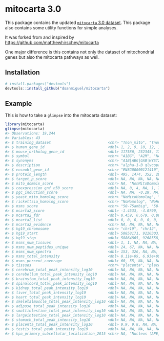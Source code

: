 
<!-- README.md is generated from README.Rmd. Please edit that file -->

# mitocarta 3.0

<!-- badges: start -->

<!-- badges: end -->

This package contains the updated [`mitocarta` 3.0 dataset](https://www.broadinstitute.org/mitocarta/mitocarta30-inventory-mammalian-mitochondrial-proteins-and-pathways). This package
also contains some utility functions for simple analyses.

It was forked from and inspired by https://github.com/matthewhirschey/mitocarta

One major difference is this contains not only the dataset of mitochondrial genes but also the mitocarta pathways as well.

## Installation

``` r
# install.packages("devtools")
devtools::install_github("dsanmiguel/mitocarta")
```

## Example

This is how to take a `glimpse` into the mitocarta dataset:

``` r
library(mitocarta)
glimpse(mitocarta)
#> Observations: 19,244
#> Variables: 43
#> $ training_dataset                          <chr> "Tnon_mito", "Tnon_mit…
#> $ human_gene_id                             <dbl> 1, 2, 9, 10, 12, 13, 1…
#> $ mouse_ortholog_gene_id                    <dbl> 117586, 232345, 17961,…
#> $ symbol                                    <chr> "A1BG", "A2M", "NAT1",…
#> $ synonyms                                  <chr> "A1B|ABG|GAB|HYST2477|…
#> $ description                               <chr> "alpha-1-B glycoprotei…
#> $ ensembl_gene_id                           <chr> "ENSG00000121410", "EN…
#> $ protein_length                            <dbl> 495, 1474, 352, 290, 4…
#> $ target_p_score                            <dbl> NA, NA, NA, NA, NA, NA…
#> $ mito_domain_score                         <chr> NA, "NonMitoDomain", "…
#> $ coexpression_gnf_n50_score                <dbl> NA, 0, 4, NA, 1, 7, 3,…
#> $ pgc_induction_score                       <dbl> NA, NA, -0.28, NA, NA,…
#> $ yeast_mito_homolog_score                  <chr> "NoMitoHomolog", "NoMi…
#> $ rickettsia_homolog_score                  <chr> "NoHomolog", "NoHomolo…
#> $ msms_score                                <chr> "50-75ambig", "50-75am…
#> $ mcarta2_score                             <dbl> -1.4533, -4.0790, -10.…
#> $ mcarta2_fdr                               <dbl> 0.459, 0.679, 0.883, 0…
#> $ mcarta2_list                              <dbl> 0, 0, 0, 0, 0, 0, 0, 0…
#> $ mcarta2_evidence                          <chr> NA, NA, NA, NA, NA, NA…
#> $ hg19_chromosome                           <chr> "chr19", "chr12", "chr…
#> $ hg19_start                                <dbl> 58858171, 9220303, 180…
#> $ hg19_stop                                 <dbl> 58864865, 9268558, 180…
#> $ msms_num_tissues                          <dbl> 1, 1, NA, NA, NA, 1, N…
#> $ msms_num_peptides_unique                  <dbl> 24, 67, NA, NA, NA, 9,…
#> $ msms_num_spectra                          <dbl> 153, 326, NA, NA, NA, …
#> $ msms_total_intensity                      <dbl> 8.11e+09, 6.93e+09, NA…
#> $ msms_percent_coverage                     <dbl> 60, 55, NA, NA, NA, 33…
#> $ tissues                                   <chr> "placenta", "placenta"…
#> $ cerebrum_total_peak_intensity_log10       <dbl> NA, NA, NA, NA, NA, NA…
#> $ cerebellum_total_peak_intensity_log10     <dbl> NA, NA, NA, NA, NA, NA…
#> $ brainstem_total_peak_intensity_log10      <dbl> NA, NA, NA, NA, NA, NA…
#> $ spinalcord_total_peak_intensity_log10     <dbl> NA, NA, NA, NA, NA, NA…
#> $ kidney_total_peak_intensity_log10         <dbl> NA, NA, NA, NA, NA, NA…
#> $ liver_total_peak_intensity_log10          <dbl> NA, NA, NA, NA, NA, 8.…
#> $ heart_total_peak_intensity_log10          <dbl> NA, NA, NA, NA, NA, NA…
#> $ skeletalmuscle_total_peak_intensity_log10 <dbl> NA, NA, NA, NA, NA, NA…
#> $ adipose_total_peak_intensity_log10        <dbl> NA, NA, NA, NA, NA, NA…
#> $ smallintestine_total_peak_intensity_log10 <dbl> NA, NA, NA, NA, NA, NA…
#> $ largeintestine_total_peak_intensity_log10 <dbl> NA, NA, NA, NA, NA, NA…
#> $ stomach_total_peak_intensity_log10        <dbl> NA, NA, NA, NA, NA, NA…
#> $ placenta_total_peak_intensity_log10       <dbl> 9.9, 9.8, NA, NA, NA, …
#> $ testis_total_peak_intensity_log10         <dbl> NA, NA, NA, NA, NA, NA…
#> $ hpa_primary_subcellular_localization_2015 <chr> NA, "Nucleus (APE, Unc…
```

